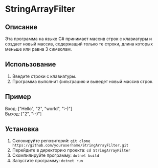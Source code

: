 # StringArrayFilter

## Описание
Эта программа на языке C# принимает массив строк с клавиатуры и создает новый массив, содержащий только те строки, длина которых меньше или равна 3 символам.

## Использование
1. Введите строки с клавиатуры.
2. Программа выполнит фильтрацию и выведет новый массив строк.

## Пример
Вход: ["Hello", "2", "world", ":-)"]  
Выход: ["2", ":-)"]

## Установка
1. Склонируйте репозиторий: `git clone https://github.com/yourusername/StringArrayFilter.git`
2. Перейдите в директорию проекта: `cd StringArrayFilter`
3. Скомпилируйте программу: `dotnet build`
4. Запустите программу: `dotnet run`

